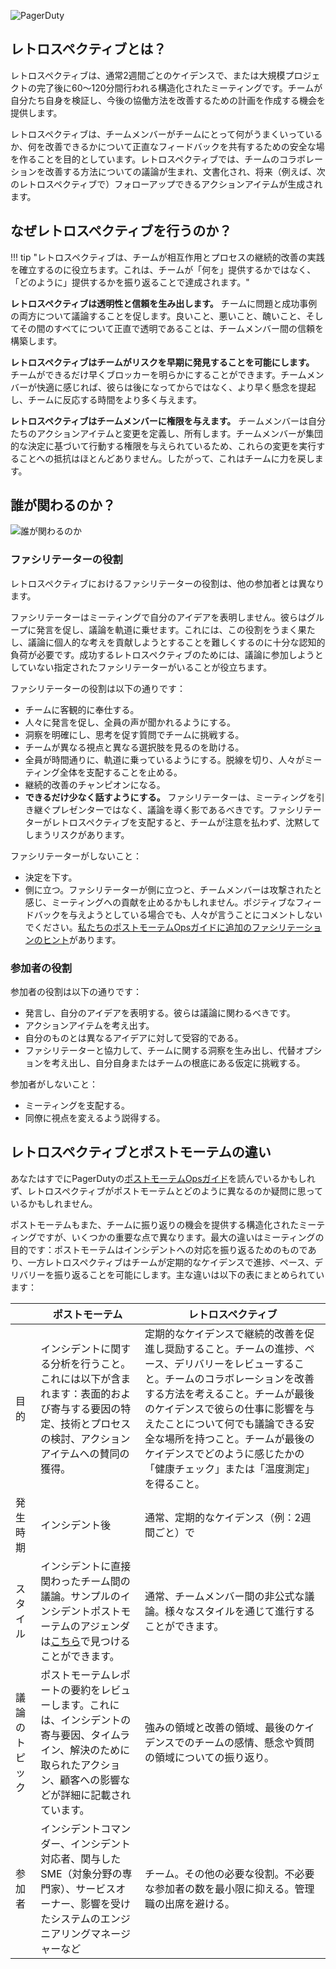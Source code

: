 ![PagerDuty](/assets/images/headers/Retros-GettingStarted.png)

## レトロスペクティブとは？
レトロスペクティブは、通常2週間ごとのケイデンスで、または大規模プロジェクトの完了後に60〜120分間行われる構造化されたミーティングです。チームが自分たち自身を検証し、今後の協働方法を改善するための計画を作成する機会を提供します。

レトロスペクティブは、チームメンバーがチームにとって何がうまくいっているか、何を改善できるかについて正直なフィードバックを共有するための安全な場を作ることを目的としています。レトロスペクティブでは、チームのコラボレーションを改善する方法についての議論が生まれ、文書化され、将来（例えば、次のレトロスペクティブで）フォローアップできるアクションアイテムが生成されます。

## なぜレトロスペクティブを行うのか？

!!! tip "レトロスペクティブは、チームが相互作用とプロセスの継続的改善の実践を確立するのに役立ちます。これは、チームが「何を」提供するかではなく、「どのように」提供するかを振り返ることで達成されます。"

**レトロスペクティブは透明性と信頼を生み出します。** チームに問題と成功事例の両方について議論することを促します。良いこと、悪いこと、醜いこと、そしてその間のすべてについて正直で透明であることは、チームメンバー間の信頼を構築します。

**レトロスペクティブはチームがリスクを早期に発見することを可能にします。** チームができるだけ早くブロッカーを明らかにすることができます。チームメンバーが快適に感じれば、彼らは後になってからではなく、より早く懸念を提起し、チームに反応する時間をより多く与えます。

**レトロスペクティブはチームメンバーに権限を与えます。** チームメンバーは自分たちのアクションアイテムと変更を定義し、所有します。チームメンバーが集団的な決定に基づいて行動する権限を与えられているため、これらの変更を実行することへの抵抗はほとんどありません。したがって、これはチームに力を戻します。

## 誰が関わるのか？

![誰が関わるのか](/assets/images/whos_involved_in_a_retro.png)

### ファシリテーターの役割
レトロスペクティブにおけるファシリテーターの役割は、他の参加者とは異なります。

ファシリテーターはミーティングで自分のアイデアを表明しません。彼らはグループに発言を促し、議論を軌道に乗せます。これには、この役割をうまく果たし、議論に個人的な考えを貢献しようとすることを難しくするのに十分な認知的負荷が必要です。成功するレトロスペクティブのためには、議論に参加しようとしていない指定されたファシリテーターがいることが役立ちます。

ファシリテーターの役割は以下の通りです：

- チームに客観的に奉仕する。
- 人々に発言を促し、全員の声が聞かれるようにする。
- 洞察を明確にし、思考を促す質問でチームに挑戦する。
- チームが異なる視点と異なる選択肢を見るのを助ける。
- 全員が時間通りに、軌道に乗っているようにする。脱線を切り、人々がミーティング全体を支配することを止める。
- 継続的改善のチャンピオンになる。
- **できるだけ少なく話すようにする。** ファシリテーターは、ミーティングを引き継ぐプレゼンターではなく、議論を導く影であるべきです。ファシリテーターがレトロスペクティブを支配すると、チームが注意を払わず、沈黙してしまうリスクがあります。

ファシリテーターがしないこと：

- 決定を下す。
- 側に立つ。ファシリテーターが側に立つと、チームメンバーは攻撃されたと感じ、ミーティングへの貢献を止めるかもしれません。ポジティブなフィードバックを与えようとしている場合でも、人々が言うことにコメントしないでください。[私たちのポストモーテムOpsガイドに追加のファシリテーションのヒント](https://postmortems.pagerduty.com/meeting/#facilitation-tips)があります。

### 参加者の役割
参加者の役割は以下の通りです：

- 発言し、自分のアイデアを表明する。彼らは議論に関わるべきです。
- アクションアイテムを考え出す。
- 自分のものとは異なるアイデアに対して受容的である。
- ファシリテーターと協力して、チームに関する洞察を生み出し、代替オプションを考え出し、自分自身またはチームの根底にある仮定に挑戦する。

参加者がしないこと：

- ミーティングを支配する。
- 同僚に視点を変えるよう説得する。

## レトロスペクティブとポストモーテムの違い
あなたはすでにPagerDutyの[ポストモーテムOpsガイド](https://postmortems.pagerduty.com/)を読んでいるかもしれず、レトロスペクティブがポストモーテムとどのように異なるのか疑問に思っているかもしれません。

ポストモーテムもまた、チームに振り返りの機会を提供する構造化されたミーティングですが、いくつかの重要な点で異なります。最大の違いはミーティングの目的です：ポストモーテムはインシデントへの対応を振り返るためのものであり、一方レトロスペクティブはチームが定期的なケイデンスで進捗、ペース、デリバリーを振り返ることを可能にします。主な違いは以下の表にまとめられています：

| | ポストモーテム | レトロスペクティブ |
|---|---|---|
| 目的 | インシデントに関する分析を行うこと。これには以下が含まれます：表面的および寄与する要因の特定、技術とプロセスの検討、アクションアイテムへの賛同の獲得。 | 定期的なケイデンスで継続的改善を促進し奨励すること。チームの進捗、ペース、デリバリーをレビューすること。チームのコラボレーションを改善する方法を考えること。チームが最後のケイデンスで彼らの仕事に影響を与えたことについて何でも議論できる安全な場所を持つこと。チームが最後のケイデンスでどのように感じたかの「健康チェック」または「温度測定」を得ること。 |
| 発生時期 | インシデント後 | 通常、定期的なケイデンス（例：2週間ごと）で |
| スタイル | インシデントに直接関わったチーム間の議論。サンプルのインシデントポストモーテムのアジェンダは[こちら](https://postmortems.pagerduty.com/meeting/#agenda)で見つけることができます。| 通常、チームメンバー間の非公式な議論。様々なスタイルを通じて進行することができます。 |
| 議論のトピック | ポストモーテムレポートの要約をレビューします。これには、インシデントの寄与要因、タイムライン、解決のために取られたアクション、顧客への影響などが詳細に記載されています。 | 強みの領域と改善の領域、最後のケイデンスでのチームの感情、懸念や質問の領域についての振り返り。 |
| 参加者 | インシデントコマンダー、インシデント対応者、関与したSME（対象分野の専門家）、サービスオーナー、影響を受けたシステムのエンジニアリングマネージャーなど | チーム。その他の必要な役割。不必要な参加者の数を最小限に抑える。管理職の出席を避ける。 |
